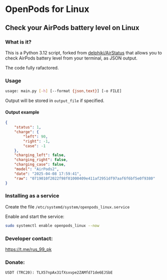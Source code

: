 # **OpenPods for Linux**
## Check your AirPods battery level on Linux

### What is it?
This is a Python 3.12 script, forked from [delphiki/AirStatus](https://github.com/delphiki/AirStatus) that allows you to check AirPods battery level from your terminal, as JSON output.

The code fully rafactored.

### Usage

```Bash
usage: main.py [-h] [--format {json,text}] [-o FILE]
```

Output will be stored in `output_file` if specified.

#### Output example 

```JSON
{
    "status": 1,
    "charge": {
        "left": 90,
        "right": -1,
        "case": -1
    },
    "charging_left": false,
    "charging_right": false,
    "charging_case": false,
    "model": "AirPods2",
    "date": "2025-04-08 17:59:41",
    "raw": "0719010f2022f98f01000409e411af2951df97aaf6f6bf5e0f9380"
}

```

### Installing as a service

Create the file `/etc/systemd/system/openpods_linux.service`

Enable and start the service:
```Bash
sudo systemctl enable openpods_linux --now
```

### Developer contact:
https://t.me/rus_99_pk

### Donate:
```
USDT (TRC20): TLX57npAx31fXsxvpe2ZAMfd71de6EJSbE
```

